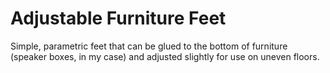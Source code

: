 # Adjustable Furniture Feet

Simple, parametric feet that can be glued to the bottom of furniture (speaker boxes, in my case) and adjusted slightly
for use on uneven floors.
